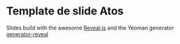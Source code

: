 # Template de slide Atos

Slides build with the awesome [Reveal.js](http://lab.hakim.se/) and the Yeoman generator [generator-reveal](https://github.com/slara/generator-reveal)
